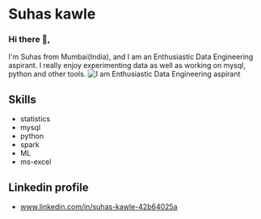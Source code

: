 # Suhas kawle
### Hi there 👋,
I'm Suhas from Mumbai(India), and I am an Enthusiastic Data Engineering aspirant. I really enjoy experimenting data as well as working on mysql, python and other tools.
![I am Enthusiastic Data Engineering aspirant](https://k21academy.com/wp-content/uploads/2022/04/Napa-Data-Engineering-Image-1024x367.jpg)
## Skills 
* statistics
* mysql
* python
* spark
* ML
* ms-excel

## Linkedin profile
* www.linkedin.com/in/suhas-kawle-42b64025a

